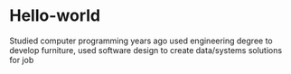 # Hello-world
Studied computer programming years ago
used engineering degree to develop furniture, used software design to create data/systems solutions for job
